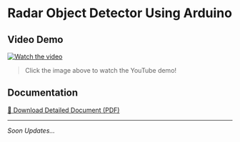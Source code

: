 # Radar Object Detector Using Arduino

##  Video Demo

[![Watch the video](https://img.youtube.com/vi/_erk1Alnt9U/maxresdefault.jpg)](https://www.youtube.com/watch?v=_erk1Alnt9U)
> Click the image above to watch the YouTube demo!

## Documentation

[🔗 Download Detailed Document (PDF)](https://media.licdn.com/dms/document/media/D4D2DAQEsrY-sAiyDtA/profile-treasury-document-pdf-analyzed/0/1703682965476?e=1704326400&v=beta&t=0ackJT5Ls3H753YnU85w6gA2XB8NZ_99Itsb7ycUvhE)

---

_Soon Updates..._

